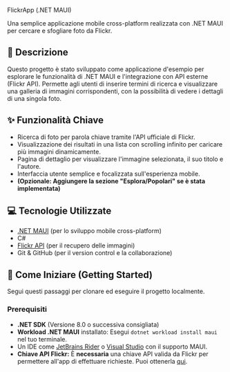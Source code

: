 FlickrApp (.NET MAUI)

Una semplice applicazione mobile cross-platform realizzata con .NET MAUI per cercare e sfogliare foto da Flickr.


## 📝 Descrizione

Questo progetto è stato sviluppato come applicazione d'esempio per esplorare le funzionalità di .NET MAUI e l'integrazione con API esterne (Flickr API). Permette agli utenti di inserire termini di ricerca e visualizzare una galleria di immagini corrispondenti, con la possibilità di vedere i dettagli di una singola foto.

## ✨ Funzionalità Chiave

* Ricerca di foto per parola chiave tramite l'API ufficiale di Flickr.
* Visualizzazione dei risultati in una lista con scrolling infinito per caricare più immagini dinamicamente.
* Pagina di dettaglio per visualizzare l'immagine selezionata, il suo titolo e l'autore.
* Interfaccia utente semplice e focalizzata sull'esperienza mobile.
* **(Opzionale: Aggiungere la sezione "Esplora/Popolari" se è stata implementata)**

## 💻 Tecnologie Utilizzate

* [.NET MAUI](https://learn.microsoft.com/dotnet/maui/) (per lo sviluppo mobile cross-platform)
* C#
* [Flickr API](https://www.flickr.com/services/api/) (per il recupero delle immagini)
* Git & GitHub (per il version control e la collaborazione)

## 🚀 Come Iniziare (Getting Started)

Segui questi passaggi per clonare ed eseguire il progetto localmente.

### Prerequisiti

* **.NET SDK** (Versione 8.0 o successiva consigliata)
* **Workload .NET MAUI** installato: Esegui `dotnet workload install maui` nel tuo terminale.
* Un IDE come [JetBrains Rider](https://www.jetbrains.com/rider/) o [Visual Studio](https://visualstudio.microsoft.com/) con il supporto MAUI.
* **Chiave API Flickr:** È **necessaria** una chiave API valida da Flickr per permettere all'app di effettuare richieste. Puoi ottenerla [qui](https://www.flickr.com/services/api/misc.api_keys.html).

